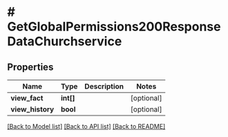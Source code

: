 # # GetGlobalPermissions200ResponseDataChurchservice

## Properties

Name | Type | Description | Notes
------------ | ------------- | ------------- | -------------
**view_fact** | **int[]** |  | [optional]
**view_history** | **bool** |  | [optional]

[[Back to Model list]](../../README.md#models) [[Back to API list]](../../README.md#endpoints) [[Back to README]](../../README.md)
